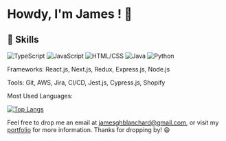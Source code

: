 # Howdy, I'm James ! 👋

## 💼 Skills 

![TypeScript](https://img.shields.io/badge/-TypeScript-007ACC?style=flat-square&logo=TypeScript&logoColor=white)
![JavaScript](https://img.shields.io/badge/-JavaScript-black?style=flat-square&logo=javascript)
![HTML/CSS](https://img.shields.io/badge/-HTML5%20/%20CSS3-563D7C?style=flat-square&logo=html5)
![Java](https://img.shields.io/badge/-Java-red?style=flat-square&logo=java)
![Python](https://img.shields.io/badge/-Python-3776AB?style=flat-square&logo=python&logoColor=white)

Frameworks: React.js, Next.js, Redux, Express.js, Node.js

Tools: Git, AWS, Jira, CI/CD, Jest.js, Cypress.js, Shopify

Most Used Languages:

[![Top Langs](https://github-readme-stats.vercel.app/api/top-langs/?username=jghb&layout=compact)](https://github.com/anuraghazra/github-readme-stats)

Feel free to drop me an email at jamesghblanchard@gmail.com, or visit my [portfolio](https://jghb.github.io) for more information. Thanks for dropping by! 😄

